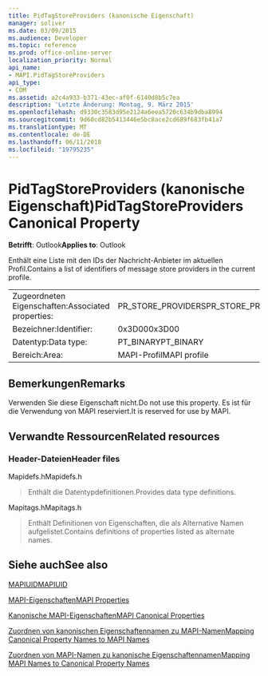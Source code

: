 ```yaml
---
title: PidTagStoreProviders (kanonische Eigenschaft)
manager: soliver
ms.date: 03/09/2015
ms.audience: Developer
ms.topic: reference
ms.prod: office-online-server
localization_priority: Normal
api_name:
- MAPI.PidTagStoreProviders
api_type:
- COM
ms.assetid: a2c4a933-b371-43ec-af0f-6140d8b5c7ea
description: 'Letzte Änderung: Montag, 9. März 2015'
ms.openlocfilehash: d9330c3583d95e2124a6eea5720c634b9dba8994
ms.sourcegitcommit: 9d60cd82b5413446e5bc8ace2cd689f683fb41a7
ms.translationtype: MT
ms.contentlocale: de-DE
ms.lasthandoff: 06/11/2018
ms.locfileid: "19795235"
---
```

# <a name="pidtagstoreproviders-canonical-property"></a><span data-ttu-id="d0ff2-103">PidTagStoreProviders (kanonische Eigenschaft)</span><span class="sxs-lookup"><span data-stu-id="d0ff2-103">PidTagStoreProviders Canonical Property</span></span>

  
  
<span data-ttu-id="d0ff2-104">**Betrifft**: Outlook</span><span class="sxs-lookup"><span data-stu-id="d0ff2-104">**Applies to**: Outlook</span></span> 
  
<span data-ttu-id="d0ff2-105">Enthält eine Liste mit den IDs der Nachricht-Anbieter im aktuellen Profil.</span><span class="sxs-lookup"><span data-stu-id="d0ff2-105">Contains a list of identifiers of message store providers in the current profile.</span></span>
  
|||
|:-----|:-----|
|<span data-ttu-id="d0ff2-106">Zugeordneten Eigenschaften:</span><span class="sxs-lookup"><span data-stu-id="d0ff2-106">Associated properties:</span></span>  <br/> |<span data-ttu-id="d0ff2-107">PR_STORE_PROVIDERS</span><span class="sxs-lookup"><span data-stu-id="d0ff2-107">PR_STORE_PROVIDERS</span></span>  <br/> |
|<span data-ttu-id="d0ff2-108">Bezeichner:</span><span class="sxs-lookup"><span data-stu-id="d0ff2-108">Identifier:</span></span>  <br/> |<span data-ttu-id="d0ff2-109">0x3D00</span><span class="sxs-lookup"><span data-stu-id="d0ff2-109">0x3D00</span></span>  <br/> |
|<span data-ttu-id="d0ff2-110">Datentyp:</span><span class="sxs-lookup"><span data-stu-id="d0ff2-110">Data type:</span></span>  <br/> |<span data-ttu-id="d0ff2-111">PT_BINARY</span><span class="sxs-lookup"><span data-stu-id="d0ff2-111">PT_BINARY</span></span>  <br/> |
|<span data-ttu-id="d0ff2-112">Bereich:</span><span class="sxs-lookup"><span data-stu-id="d0ff2-112">Area:</span></span>  <br/> |<span data-ttu-id="d0ff2-113">MAPI-Profil</span><span class="sxs-lookup"><span data-stu-id="d0ff2-113">MAPI profile</span></span>  <br/> |
   
## <a name="remarks"></a><span data-ttu-id="d0ff2-114">Bemerkungen</span><span class="sxs-lookup"><span data-stu-id="d0ff2-114">Remarks</span></span>

<span data-ttu-id="d0ff2-115">Verwenden Sie diese Eigenschaft nicht.</span><span class="sxs-lookup"><span data-stu-id="d0ff2-115">Do not use this property.</span></span> <span data-ttu-id="d0ff2-116">Es ist für die Verwendung von MAPI reserviert.</span><span class="sxs-lookup"><span data-stu-id="d0ff2-116">It is reserved for use by MAPI.</span></span>
  
## <a name="related-resources"></a><span data-ttu-id="d0ff2-117">Verwandte Ressourcen</span><span class="sxs-lookup"><span data-stu-id="d0ff2-117">Related resources</span></span>

### <a name="header-files"></a><span data-ttu-id="d0ff2-118">Header-Dateien</span><span class="sxs-lookup"><span data-stu-id="d0ff2-118">Header files</span></span>

<span data-ttu-id="d0ff2-119">Mapidefs.h</span><span class="sxs-lookup"><span data-stu-id="d0ff2-119">Mapidefs.h</span></span>
  
> <span data-ttu-id="d0ff2-120">Enthält die Datentypdefinitionen.</span><span class="sxs-lookup"><span data-stu-id="d0ff2-120">Provides data type definitions.</span></span>
    
<span data-ttu-id="d0ff2-121">Mapitags.h</span><span class="sxs-lookup"><span data-stu-id="d0ff2-121">Mapitags.h</span></span>
  
> <span data-ttu-id="d0ff2-122">Enthält Definitionen von Eigenschaften, die als Alternative Namen aufgelistet.</span><span class="sxs-lookup"><span data-stu-id="d0ff2-122">Contains definitions of properties listed as alternate names.</span></span>
    
## <a name="see-also"></a><span data-ttu-id="d0ff2-123">Siehe auch</span><span class="sxs-lookup"><span data-stu-id="d0ff2-123">See also</span></span>



[<span data-ttu-id="d0ff2-124">MAPIUID</span><span class="sxs-lookup"><span data-stu-id="d0ff2-124">MAPIUID</span></span>](mapiuid.md)


[<span data-ttu-id="d0ff2-125">MAPI-Eigenschaften</span><span class="sxs-lookup"><span data-stu-id="d0ff2-125">MAPI Properties</span></span>](mapi-properties.md)
  
[<span data-ttu-id="d0ff2-126">Kanonische MAPI-Eigenschaften</span><span class="sxs-lookup"><span data-stu-id="d0ff2-126">MAPI Canonical Properties</span></span>](mapi-canonical-properties.md)
  
[<span data-ttu-id="d0ff2-127">Zuordnen von kanonischen Eigenschaftennamen zu MAPI-Namen</span><span class="sxs-lookup"><span data-stu-id="d0ff2-127">Mapping Canonical Property Names to MAPI Names</span></span>](mapping-canonical-property-names-to-mapi-names.md)
  
[<span data-ttu-id="d0ff2-128">Zuordnen von MAPI-Namen zu kanonische Eigenschaftennamen</span><span class="sxs-lookup"><span data-stu-id="d0ff2-128">Mapping MAPI Names to Canonical Property Names</span></span>](mapping-mapi-names-to-canonical-property-names.md)

